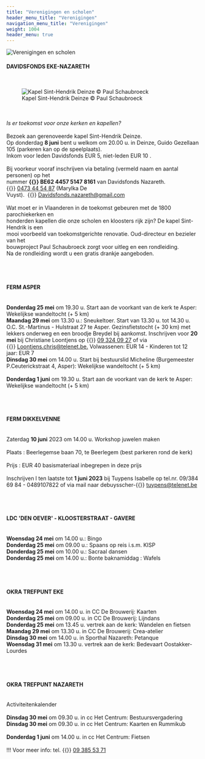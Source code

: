```yaml
---
title: "Verenigingen en scholen"
header_menu_title: "Verenigingen"
navigation_menu_title: "Verenigingen"
weight: 1004
header_menu: true
---
```


![Verenigingen en scholen](images/verenigingen-en-scholen.jpg)




#### DAVIDSFONDS EKE-NAZARETH
<br>
<figure><img src="images/pb-df.jpg" alt=" Kapel Sint-Hendrik Deinze © Paul Schaubroeck" style="max-height: 500px; max-width: 500px;" /><figcaption> Kapel Sint-Hendrik Deinze © Paul Schaubroeck</figcaption></figure><br>
<br>
<i>Is er toekomst voor onze kerken en kapellen?</i><br>
<br>
Bezoek aan gerenoveerde kapel Sint-Hendrik Deinze.<br>
Op donderdag <b>8 juni</b> bent u welkom om 20.00 u. in Deinze, Guido Gezellaan 105 (parkeren kan op de speelplaats).<br>
Inkom voor leden Davidsfonds EUR 5, niet-leden EUR 10 .<br>
<br>
Bij voorkeur vooraf inschrijven via betaling (vermeld naam en aantal personen) op het<br>
nummer <b>{{<icon class="fa fa-piggy-bank">}}&nbsp;BE62 4457 5147 8161</b> van Davidsfonds Nazareth. {{<icon class="fa fa-phone">}}&nbsp;<a href="tel:0473445487">0473 44 54 87</a> (Marylka De<br>
Vuyst).  {{<icon class="fa fa-envelope">}}&nbsp;<a href="Davidsfonds.nazareth@gmail.com">Davidsfonds.nazareth@gmail.com</a><br>
<br>
Wat moet er in Vlaanderen in de toekomst gebeuren met de 1800 parochiekerken en<br>
honderden kapellen die onze scholen en kloosters rijk zijn? De kapel Sint-Hendrik is een<br>
mooi voorbeeld van toekomstgerichte renovatie. Oud-directeur en bezieler van het<br>
bouwproject Paul Schaubroeck zorgt voor uitleg en een rondleiding.<br>
Na de rondleiding wordt u een gratis drankje aangeboden.<br>
<br>
<br>
<br>





#### FERM ASPER
<br>
<b>Donderdag 25 mei</b> om 19.30 u. Start aan de voorkant van de kerk te Asper: Wekelijkse wandeltocht (+ 5 km)<br>
<b>Maandag 29 mei</b> om 13.30 u.: Sneukeltoer. Start van 13.30 u. tot 14.30 u. O.C. St.-Martinus - Hulstraat 27 te Asper. Gezinsfietstocht (+ 30 km) met lekkers onderweg en een broodje Breydel bij aankomst. Inschrijven voor <b>20 mei</b> bij Christiane Loontjens op {{<icon class="fa fa-phone">}}&nbsp;<a href="tel:093240927">09 324 09 27</a> of via {{<icon class="fa fa-envelope">}}&nbsp;<a href="Loontjens.chris@telenet.be.">Loontjens.chris@telenet.be.</a> Volwassenen: EUR 14 - Kinderen tot 12 jaar: EUR 7<br>
<b>Dinsdag 30 mei</b> om 14.00 u. Start bij bestuurslid Micheline (Burgemeester P.Ceuterickstraat 4, Asper): Wekelijkse wandeltocht (+ 5 km)<br>
<br>
<b>Donderdag 1 juni</b> om 19.30 u. Start aan de voorkant van de kerk te Asper: Wekelijkse wandeltocht (+ 5 km)<br>
<br>
<br>
<br>





#### FERM DIKKELVENNE
<br>
Zaterdag <b>10 juni</b> 2023 om 14.00 u. Workshop juwelen maken<br>
<br>
Plaats : Beerlegemse baan 70, te Beerlegem (best parkeren rond de kerk)<br>
<br>
Prijs : EUR 40 basismateriaal inbegrepen in deze prijs<br>
<br>
Inschrijven l ten laatste tot <b>1 juni 2023</b> bij Tuypens Isabelle op tel.nr. 09/384 69 84 - 0489107822 of via mail naar debuysscher-{{<icon class="fa fa-envelope">}}&nbsp;<a href="tuypens@telenet.be">tuypens@telenet.be</a><br>
<br>
<br>
<br>





#### LDC 'DEN OEVER' - KLOOSTERSTRAAT - GAVERE
<br>
<b>Woensdag 24 mei</b> om 14.00 u.: Bingo<br>
<b>Donderdag 25 mei</b> om 09.00 u.: Spaans op reis i.s.m. KISP<br>
<b>Donderdag 25 mei</b> om 10.00 u.: Sacraal dansen<br>
<b>Donderdag 25 mei</b> om 14.00 u.: Bonte baknamiddag : Wafels<br>
<br>
<br>
<br>





#### OKRA TREFPUNT EKE
<br>
<b>Woensdag 24 mei</b> om 14.00 u. in CC De Brouwerij: Kaarten<br>
<b>Donderdag 25 mei</b> om 09.00 u. in CC De Brouwerij: Lijndans<br>
<b>Donderdag 25 mei</b> om 13.45 u. vertrek aan de kerk: Wandelen en fietsen<br>
<b>Maandag 29 mei</b> om 13.30 u. in CC De Brouwerij: Crea-atelier<br>
<b>Dinsdag 30 mei</b> om 14.00 u. in Sporthal Nazareth: Petanque<br>
<b>Woensdag 31 mei</b> om 13.30 u. vertrek aan de kerk: Bedevaart Oostakker-Lourdes<br>
<br>
<br>
<br>





#### OKRA TREFPUNT NAZARETH
<br>
Activiteitenkalender<br>
<br>
<b>Dinsdag 30 mei</b> om 09.30 u. in cc Het Centrum: Bestuursvergadering<br>
<b>Dinsdag 30 mei</b> om 09.30 u. in cc Het Centrum: Kaarten en Rummikub<br>
<br>
<b>Donderdag 1 juni</b> om 14.00 u. in cc Het Centrum: Fietsen<br>
<br>
!!! Voor meer info: tel. {{<icon class="fa fa-phone">}}&nbsp;<a href="tel:093855371">09 385 53 71</a><br>
<br>
<br>
<br>


